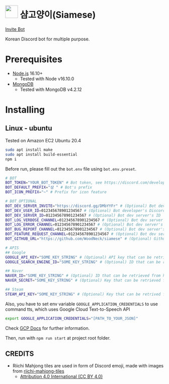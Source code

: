 # <img height="40" src="https://user-images.githubusercontent.com/26213435/66034036-6e714f80-e543-11e9-8d08-105e7085b305.png" /> 샴고양이(Siamese)

[Invite Bot](https://discordapp.com/oauth2/authorize?client_id=357073005819723777&scope=bot&permissions=-1)

Korean Discord bot for multiple purpose.

# Prerequisites
- [Node.js](https://nodejs.org/ko/download/package-manager/) 16.10+
  - Tested with Node v16.10.0
- [MongoDB](https://www.mongodb.com/)
  - Tested with MongoDB v4.2.12

# Installing
## Linux - ubuntu
Tested on Amazon EC2 Ubuntu 20.4
```sh
sudo apt install make
sudo apt install build-essential
npm i
```
Before run, please fill out the `bot.env` file using `bot.env.preset`.
```sh
# BOT
BOT_TOKEN="YOUR_BOT_TOKEN" # Bot token, see https://discord.com/developers/applications
BOT_DEFAULT_PREFIX="샴 " # Bot's prefix
BOT_ICON_PREFIX="~" # Prefix for icon feature

# BOT_OPTIONAL
BOT_DEV_SERVER_INVITE="https://discord.gg/DMbYYFr" # (Optional) Bot dev server's invite link
BOT_DEV_USER_ID=012345678901234567 # (Optional) Bot developer's Discord ID (Integer), this will allow that user to execute specific dev commands
BOT_DEV_SERVER_ID=012345678901234567 # (Optional) Bot dev server's ID
BOT_LOG_VERBOSE_CHANNEL=012345678901234567 # (Optional) Bot dev server's channel ID to receive bot's verbose messages
BOT_LOG_ERROR_CHANNEL=012345678901234567 # (Optional) Bot dev server's channel ID to receive bot's error messages
BOT_BUG_REPORT_CHANNEL=012345678901234567 # (Optional) Bot dev server's channel ID to receive bug reports
BOT_FEATURE_REQUEST_CHANNEL=012345678901234567 # (Optional) Bot dev server's channel ID to receive feature requests
BOT_GITHUB_URL="https://github.com/WoodNeck/siamese" # (Optional) Github URL

# APIS
## Google
GOOGLE_API_KEY="SOME_KEY_STRING" # (Optional) API key that can be retrieved from https://console.cloud.google.com/apis/credentials. Required for Google & Youtube related commands
GOOGLE_SEARCH_ENGINE_ID="SOME_KEY_STRING" # (Optional) ID that can be retrieved from https://cse.google.com/all. Required for Google & Youtube related commands

## Naver
NAVER_ID="SOME_KEY_STRING" # (Optional) ID that can be retrieved from https://developers.naver.com/apps/#/list. Required for Naver-related commands
NAVER_SECRET="SOME_KEY_STRING" # (Optional) Key that can be retrieved from https://developers.naver.com/apps/#/list. Required for Naver-related commands

## Steam
STEAM_API_KEY="SOME_KEY_STRING" # (Optional) Key that can be retrived from https://steamcommunity.com/dev/apikey. Required for Steam-related commands
```

Also, you have to set env variable `GOOGLE_APPLICATION_CREDENTIALS` to use command tts, which uses Google Cloud Text-to-Speech API

```sh
export GOOGLE_APPLICATION_CREDENTIALS="[PATH_TO_YOUR_JSON]"
```

Check [GCP Docs](https://cloud.google.com/text-to-speech/docs/quickstart-client-libraries#client-libraries-install-nodejs) for further information.

Then, run with `npm run start` at project root folder.

## CREDITS
- Riichi Mahjong tiles are used in form of Discord emoji, made with images from [riichi-mahjong-tiles](https://github.com/FluffyStuff/riichi-mahjong-tiles)
  - [Attribution 4.0 International (CC BY 4.0)](https://creativecommons.org/licenses/by/4.0/)
